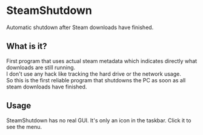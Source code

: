 # SteamShutdown
Automatic shutdown after Steam downloads have finished.

## What is it?

First program that uses actual steam metadata which indicates directly what downloads are still running.  
I don't use any hack like tracking the hard drive or the network usage.  
So this is the first reliable program that shutdowns the PC as soon as all steam downloads have finished.

## Usage
SteamShutdown has no real GUI. It's only an icon in the taskbar. Click it to see the menu.
